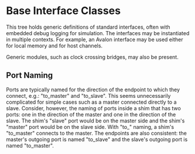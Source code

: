 # Base Interface Classes #

This tree holds generic definitions of standard interfaces, often with
embedded debug logging for simulation. The interfaces may be instantiated in
multiple contexts. For example, an Avalon interface may be used either for
local memory and for host channels.

Generic modules, such as clock crossing bridges, may also be present.

## Port Naming ##

Ports are typically named for the direction of the endpoint to which they
connect, e.g.: "to_master" and "to_slave". This seems unnecessarily
complicated for simple cases such as a master connected directly to a
slave. Consider, however, the naming of ports inside a shim that has two
ports: one in the direction of the master and one in the direction of the
slave. The shim's "slave" port would be on the master side and the shim's
"master" port would be on the slave side.  With "to_" naming, a shim's
"to_master" connects to the master. The endpoints are also consistent: the
master's outgoing port is named "to_slave" and the slave's outgoing port is
named "to_master".
